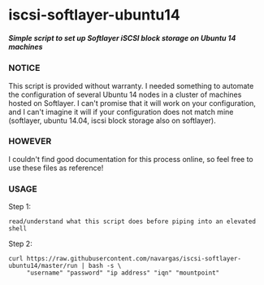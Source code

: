 # iscsi-softlayer-ubuntu14
##### Simple script to set up Softlayer iSCSI block storage on Ubuntu 14 machines

### NOTICE
This script is provided without warranty. I needed something to automate the configuration of
several Ubuntu 14 nodes in a cluster of machines hosted on Softlayer. I can't promise that it
will work on your configuration, and I can't imagine it will if your configuration does not
match mine (softlayer, ubuntu 14.04, iscsi block storage also on softlayer).

### HOWEVER
I couldn't find good documentation for this process online, so feel free to use these files as reference!

### USAGE
Step 1:
```
read/understand what this script does before piping into an elevated shell
```
Step 2:
```
curl https://raw.githubusercontent.com/navargas/iscsi-softlayer-ubuntu14/master/run | bash -s \
     "username" "password" "ip address" "iqn" "mountpoint"
```